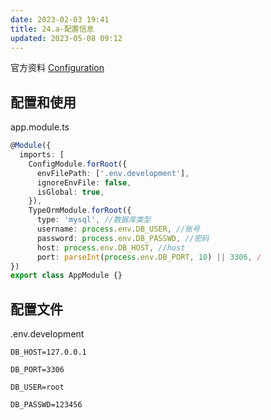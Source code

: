 ```yaml
---
date: 2023-02-03 19:41
title: 24.a-配置信息
updated: 2023-05-08 09:12
---
```


官方资料 [Configuration](https://docs.nestjs.com/techniques/configuration#configuration)

## 配置和使用

app.module.ts

```ts
@Module({
  imports: [
    ConfigModule.forRoot({
      envFilePath: ['.env.development'],
      ignoreEnvFile: false,
      isGlobal: true,
    }),
    TypeOrmModule.forRoot({
      type: 'mysql', //数据库类型
      username: process.env.DB_USER, //账号
      password: process.env.DB_PASSWD, //密码
      host: process.env.DB_HOST, //host
      port: parseInt(process.env.DB_PORT, 10) || 3306, /
})
export class AppModule {}

```

## 配置文件

.env.development

```
DB_HOST=127.0.0.1

DB_PORT=3306

DB_USER=root

DB_PASSWD=123456
```